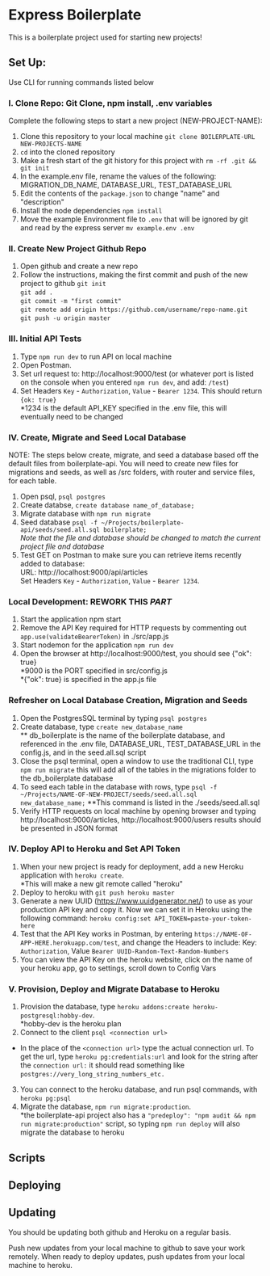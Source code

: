 # Express Boilerplate

This is a boilerplate project used for starting new projects!

## Set Up: 
Use CLI for running commands listed below

### I. Clone Repo: Git Clone, npm install, .env variables
Complete the following steps to start a new project (NEW-PROJECT-NAME):

1. Clone this repository to your local machine `git clone BOILERPLATE-URL NEW-PROJECTS-NAME`
2. `cd` into the cloned repository
3. Make a fresh start of the git history for this project with `rm -rf .git && git init`
4. In the example.env file, rename the values of the following: MIGRATION_DB_NAME, DATABASE_URL, TEST_DATABASE_URL  
5. Edit the contents of the `package.json` to change "name" and "description"
6. Install the node dependencies `npm install`  
7. Move the example Environment file to `.env` that will be ignored by git and read by the express server `mv example.env .env`

### II. Create New Project Github Repo 
1. Open github and create a new repo
2. Follow the instructions, making the first commit and push of the new project to github
`git init`  
`git add . `  
`git commit -m "first commit"`  
`git remote add origin https://github.com/username/repo-name.git`  
`git push -u origin master`

### III. Initial API Tests
1. Type `npm run dev` to run API on local machine
2. Open Postman. 
3. Set url request to: http://localhost:9000/test (or whatever port is listed on the console when you entered `npm run dev`, and add: `/test`)
4. Set Headers `Key` - `Authorization`, `Value` - `Bearer 1234`. This should return `{ok: true}`  
*1234 is the default API_KEY specified in the .env file, this will eventually need to be changed

### IV. Create, Migrate and Seed Local Database
NOTE: The steps below create, migrate, and seed a database based off the default files from boilerplate-api. You will need to create new files for migrations and seeds, as well as /src folders, with router and service files, for each table.  
1. Open psql, `psql postgres`
2. Create databse, `create database name_of_database;`
3. Migrate database with `npm run migrate` 
4. Seed database `psql -f ~/Projects/boilerplate-api/seeds/seed.all.sql boilerplate;`  
*Note that the file and database should be changed to match the current project file and database*
5. Test GET on Postman to make sure you can retrieve items recently added to database:  
URL: http://localhost:9000/api/articles  
Set Headers `Key` - `Authorization`, `Value` - `Bearer 1234`.


### Local Development: REWORK THIS ***PART***
1. Start the application npm start
2. Remove the API Key required for HTTP requests by commenting out `app.use(validateBearerToken)` in ./src/app.js
3. Start nodemon for the application `npm run dev`
4. Open the browser at http://localhost:9000/test, you should see {"ok": true}   
*9000 is the PORT specified in src/config.js   
*{"ok": true} is specified in the app.js file


### Refresher on Local Database Creation, Migration and Seeds
1. Open the PostgresSQL terminal by typing `psql postgres`
2. Create database, type `create new_database_name`    
** db_boilerplate is the name of the boilerplate database, and referenced in the .env file, DATABASE_URL, TEST_DATABASE_URL in the config.js, and in the seed.all.sql script
3. Close the psql terminal, open a window to use the traditional CLI, type `npm run migrate` this will add all of the tables in the migrations folder to the db_boilerplate database
4. To seed each table in the database with rows, type `psql -f ~/Projects/NAME-OF-NEW-PROJECT/seeds/seed.all.sql new_database_name;` 
**This command is listed in the ./seeds/seed.all.sql
5. Verify HTTP requests on local machine by opening browser and typing http://localhost:9000/articles, http://localhost:9000/users results should be presented in JSON format


### IV. Deploy API to Heroku and Set API Token 
1. When your new project is ready for deployment, add a new Heroku application with `heroku create`.   
*This will make a new git remote called "heroku"
2. Deploy to heroku with `git push heroku master`
3. Generate a new UUID (https://www.uuidgenerator.net/) to use as your production API key and copy it. Now we can set it in Heroku using the following command: `heroku config:set API_TOKEN=paste-your-token-here`   
4. Test that the API Key works in Postman, by entering `https://NAME-OF-APP-HERE.herokuapp.com/test`, and change the Headers to include: Key: `Authorization`, Value `Bearer UUID-Random-Text-Random-Numbers`
5. You can view the API Key on the heroku website, click on the name of your heroku app, go to settings, scroll down to Config Vars

### V. Provision, Deploy and Migrate Database to Heroku
1. Provision the database, type `heroku addons:create heroku-postgresql:hobby-dev`.  
*hobby-dev is the heroku plan 
2. Connect to the client `psql <connection url>`  
* In the place of the `<connection url>` type the actual connection url. To get the url, type `heroku pg:credentials:url` and look for the string after the `connection url:` it should read something like `postgres://very_long_string_numbers_etc.`
3. You can connect to the heroku database, and run psql commands, with `heroku pg:psql` 
4. Migrate the database, `npm run migrate:production`.  
*the boilerplate-api project also has a `"predeploy": "npm audit && npm run migrate:production"` script, so typing `npm run deploy` will also migrate the database to heroku





## Scripts



## Deploying



## Updating
You should be updating both github and Heroku on a regular basis. 

Push new updates from your local machine to github to save your work remotely.
When ready to deploy updates, push updates from your local machine to heroku. 

